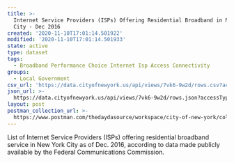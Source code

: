 ```yaml
---
title: >-
  Internet Service Providers (ISPs) Offering Residential Broadband in New York
  City - Dec 2016
created: '2020-11-10T17:01:14.501922'
modified: '2020-11-10T17:01:14.501933'
state: active
type: dataset
tags:
  - Broadband Performance Choice Internet Isp Access Connectivity
groups:
  - Local Government
csv_url: 'https://data.cityofnewyork.us/api/views/7vk6-9w2d/rows.csv?accessType=DOWNLOAD'
json_url: >-
  https://data.cityofnewyork.us/api/views/7vk6-9w2d/rows.json?accessType=DOWNLOAD
layout: post
postman_collection_url: >-
  https://www.postman.com/thedaydasource/workspace/city-of-new-york/collection/15909983-dc3ccd98-bb1f-49dd-9e64-689d48d53594
---
```

List of Internet Service Providers (ISPs) offering residential broadband service in New York City as of Dec. 2016, according to data made publicly available by the Federal Communications Commission.
